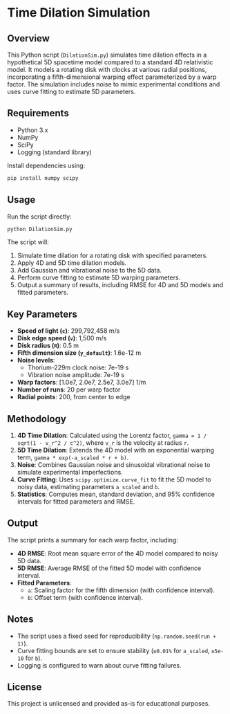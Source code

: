 # Time Dilation Simulation

## Overview
This Python script (`DilationSim.py`) simulates time dilation effects in a hypothetical 5D spacetime model compared to a standard 4D relativistic model. It models a rotating disk with clocks at various radial positions, incorporating a fifth-dimensional warping effect parameterized by a warp factor. The simulation includes noise to mimic experimental conditions and uses curve fitting to estimate 5D parameters.

## Requirements
- Python 3.x
- NumPy
- SciPy
- Logging (standard library)

Install dependencies using:
```bash
pip install numpy scipy
```

## Usage
Run the script directly:
```bash
python DilationSim.py
```

The script will:
1. Simulate time dilation for a rotating disk with specified parameters.
2. Apply 4D and 5D time dilation models.
3. Add Gaussian and vibrational noise to the 5D data.
4. Perform curve fitting to estimate 5D warping parameters.
5. Output a summary of results, including RMSE for 4D and 5D models and fitted parameters.

## Key Parameters
- **Speed of light (`c`)**: 299,792,458 m/s
- **Disk edge speed (`v`)**: 1,500 m/s
- **Disk radius (`R`)**: 0.5 m
- **Fifth dimension size (`y_default`)**: 1.6e-12 m
- **Noise levels**:
  - Thorium-229m clock noise: 7e-19 s
  - Vibration noise amplitude: 7e-19 s
- **Warp factors**: [1.0e7, 2.0e7, 2.5e7, 3.0e7] 1/m
- **Number of runs**: 20 per warp factor
- **Radial points**: 200, from center to edge

## Methodology
1. **4D Time Dilation**: Calculated using the Lorentz factor, `gamma = 1 / sqrt(1 - v_r^2 / c^2)`, where `v_r` is the velocity at radius `r`.
2. **5D Time Dilation**: Extends the 4D model with an exponential warping term, `gamma * exp(-a_scaled * r + b)`.
3. **Noise**: Combines Gaussian noise and sinusoidal vibrational noise to simulate experimental imperfections.
4. **Curve Fitting**: Uses `scipy.optimize.curve_fit` to fit the 5D model to noisy data, estimating parameters `a_scaled` and `b`.
5. **Statistics**: Computes mean, standard deviation, and 95% confidence intervals for fitted parameters and RMSE.

## Output
The script prints a summary for each warp factor, including:
- **4D RMSE**: Root mean square error of the 4D model compared to noisy 5D data.
- **5D RMSE**: Average RMSE of the fitted 5D model with confidence interval.
- **Fitted Parameters**:
  - `a`: Scaling factor for the fifth dimension (with confidence interval).
  - `b`: Offset term (with confidence interval).

## Notes
- The script uses a fixed seed for reproducibility (`np.random.seed(run + 1)`).
- Curve fitting bounds are set to ensure stability (`±0.01%` for `a_scaled`, `±5e-10` for `b`).
- Logging is configured to warn about curve fitting failures.

## License
This project is unlicensed and provided as-is for educational purposes.
